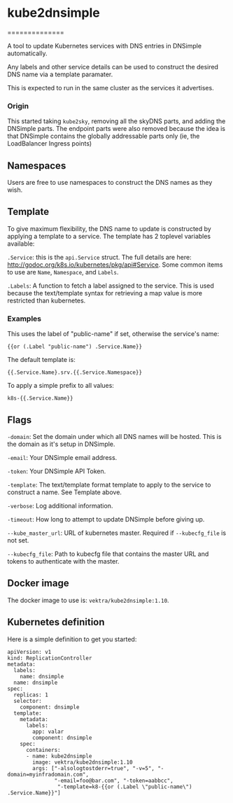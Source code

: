 # kube2dnsimple
==============

A tool to update Kubernetes services with DNS entries in DNSimple automatically.

Any labels and other service details can be used to construct the desired
DNS name via a template paramater.

This is expected to run in the same cluster as the services it advertises.

### Origin

This started taking `kube2sky`, removing all the skyDNS parts, and adding
the DNSimple parts. The endpoint parts were also removed because the idea
is that DNSimple contains the globally addressable parts only
(ie, the LoadBalancer Ingress points)

## Namespaces

Users are free to use namespaces to construct the DNS names as they wish.

## Template

To give maximum flexibility, the DNS name to update is constructed by applying
a template to a service. The template has 2 toplevel variables available:

`.Service`: this is the `api.Service` struct. The full details are here: http://godoc.org/k8s.io/kubernetes/pkg/api#Service. Some common items to use are `Name`, `Namespace`, and `Labels`.

`.Labels`: A function to fetch a label assigned to the service. This is used because the text/template syntax for retrieving a map value is more restricted than kubernetes.

### Examples

This uses the label of "public-name" if set, otherwise the service's name:

`{{or (.Label "public-name") .Service.Name}}`

The default template is:

`{{.Service.Name}.srv.{{.Service.Namespace}}`

To apply a simple prefix to all values:

`k8s-{{.Service.Name}}`


## Flags

`-domain`: Set the domain under which all DNS names will be hosted. This is
the domain as it's setup in DNSimple.

`-email`: Your DNSimple email address.

`-token`: Your DNSimple API Token.

`-template`: The text/template format template to apply to the service to
construct a name. See Template above.

`-verbose`: Log additional information.

`-timeout`: How long to attempt to update DNSimple before giving up.

`--kube_master_url`: URL of kubernetes master. Required if `--kubecfg_file` is not set.

`--kubecfg_file`: Path to kubecfg file that contains the master URL and tokens to authenticate with the master.

## Docker image

The docker image to use is: `vektra/kube2dnsimple:1.10`.

## Kubernetes definition

Here is a simple definition to get you started:

```
apiVersion: v1
kind: ReplicationController
metadata:
  labels:
    name: dnsimple
  name: dnsimple
spec:
  replicas: 1
  selector:
    component: dnsimple
  template:
    metadata:
      labels:
        app: valar
        component: dnsimple
    spec:
      containers:
      - name: kube2dnsimple
        image: vektra/kube2dnsimple:1.10
        args: ["-alsologtostderr=true", "-v=5", "-domain=myinfradomain.com",
               "-email=foo@bar.com", "-token=aabbcc",
                "-template=k8-{{or (.Label \"public-name\") .Service.Name}}"]
```

